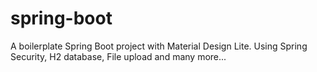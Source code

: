 # spring-boot
A boilerplate Spring Boot project with Material Design Lite.
Using Spring Security, H2 database, File upload and many more...
